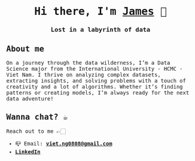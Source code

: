 <!--
**JamesN883/JamesN883** is a ✨ _special_ ✨ repository because its `README.md` (this file) appears on your GitHub profile.

Here are some ideas to get you started:

- 🔭 I’m currently working on ...
- 🌱 I’m currently learning ...
- 👯 I’m looking to collaborate on ...
- 🤔 I’m looking for help with ...
- 💬 Ask me about ...
- 📫 How to reach me: ...
- 😄 Pronouns: ...
- ⚡ Fun fact: ...
-->

<samp>
  <h1 align="center">Hi there, I'm <a href="https://github.com/JamesN883">James<a/> 👋</h1>
  <h3 align="center">
    Lost in a labyrinth of data
  </h3>
  
  <h2>About me</h2>
  On a journey through the data wilderness,
  I’m a Data Science major from the International University - HCMC - Viet Nam.
  I thrive on analyzing complex datasets, extracting insights,
  and solving problems with a touch of creativity and a lot of algorithms.
  Whether it’s finding patterns or creating models, I’m always ready for the next data adventure!
  
  <h2>Wanna chat? ☕</h2>
  Reach out to me 👉🏻
  
  - 📪 Email: **viet.ng0808@gmail.com**
  - **[LinkedIn](https://www.linkedin.com/in/viet-nguyen-data/)**
</samp>
